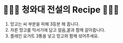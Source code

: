 # 👨🏻‍🍳 청와대 전설의 Recipe 👩🏻‍🍳

1. 망고는 씨 부분을 피해 3등분 해 줍니다.
2. 자른 망고를 믹서기에 담고 얼음,꿀과 함께 갈아줍니다.
3. 플레인 요거트 3통을 넣고 망고와 함께 섞어주세요.
